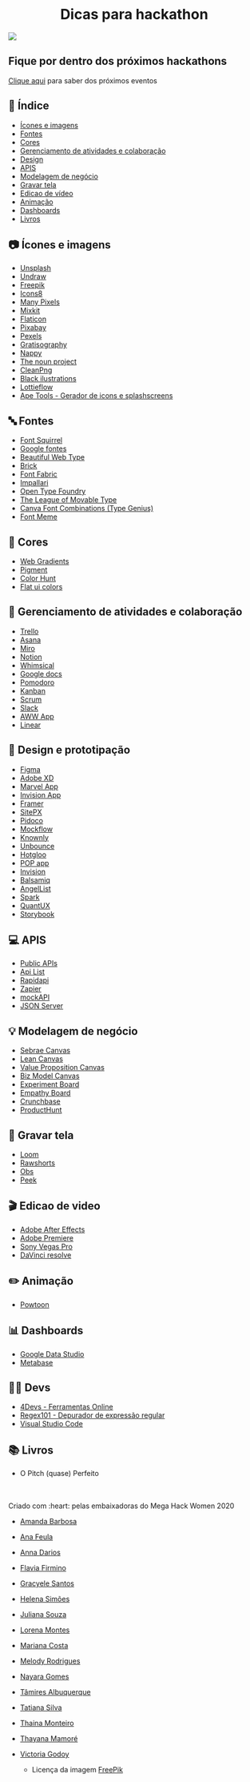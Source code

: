 <br />
    <h1 align="center">Dicas para hackathon</h1>
    
![](https://i.imgur.com/x4vdxsJ.jpeg)
 


## Fique por dentro dos próximos hackathons

[Clique aqui](https://github.com/Lorenalgm/hackathon-dicas/blob/master/hackatons.md) para saber dos próximos eventos

## :checkered_flag: Índice

* [Ícones e imagens](#camera-ícones-e-imagens)
* [Fontes](#abc-fontes)
* [Cores](#art-cores)
* [Gerenciamento de atividades e colaboração](#file_folder-gerenciamento-de-atividades-e-colaboração)
* [Design](#iphone-design)
* [APIS](#computer-apis)
* [Modelagem de negócio](#bulb-modelagem-de-negócio)
* [Gravar tela](#movie_camera-Gravar-tela)
* [Edicao de vídeo](#clapper-Edicao-de-video)
* [Animação](#clapper-animacao)
* [Dashboards](#bar_chart-dashboard)
* [Livros](#books-livros)

## :camera: Ícones e imagens
 
 - [Unsplash](https://unsplash.com/)
 - [Undraw](https://undraw.co/)
 - [Freepik](https://br.freepik.com/)
 - [Icons8](https://icons8.com.br/)
 - [Many Pixels](https://manypixels.co)
 - [Mixkit](https://mixkit.co/)
 - [Flaticon](https://flaticon.com)
 - [Pixabay](https://pixabay.com/pt/)
 - [Pexels](https://www.pexels.com/pt-br/)
 - [Gratisography](https://gratisography.com/)
 - [Nappy](https://www.nappy.co/)
 - [The noun project](https://thenounproject.com/)
 - [CleanPng](https://www.cleanpng.com/)
 - [Black ilustrations](https://gumroad.com/l/UafDk)
 - [Lottieflow](https://www.lottieflow.com/)
 - [Ape Tools - Gerador de icons e splashscreens](https://apetools.webprofusion.com/#/)

## :abc: Fontes
 - [Font Squirrel](https://www.fontsquirrel.com/)
 - [Google fontes](https://fonts.google.com/)
 - [Beautiful Web Type](https://beautifulwebtype.com) 
 - [Brick](https://github.com/alfredxing/brick)
 - [Font Fabric](http://www.fontfabric.com/category/free/) 
 - [Impallari](http://www.impallari.com/) 
 - [Open Type Foundry](http://open-foundry.com/hot30) 
 - [The League of Movable Type](https://www.theleagueofmoveabletype.com/) 
 - [Canva Font Combinations (Type Genius)](https://www.canva.com/font-combinations/) 
 - [Font Meme](https://fontmeme.com/)

## :art: Cores
 - [Web Gradients](https://webgradients.com/)
 - [Pigment](https://pigment.shapefactory.co/)
 - [Color Hunt](https://colorhunt.co/)
 - [Flat ui colors](https://flatuicolors.com/)

## :file_folder: Gerenciamento de atividades e colaboração
 - [Trello](https://trello.com/pt-BR)
 - [Asana](https://asana.com/pt)
 - [Miro](https://miro.com/)
 - [Notion](https://notion.so/)
 - [Whimsical](https://whimsical.com/)
 - [Google docs](https://docs.google.com/)
 - [Pomodoro](http://pomodorotechnique.com/)
 - [Kanban](https://www.meuscrum.com/pt)
 - [Scrum](https://kanbantool.com/pt/quadro-scrum-online)
 - [Slack](https://slack.com/)
 - [AWW App](https://awwapp.com/)
 - [Linear](https://linear.app/)


## :iphone: Design e prototipação
- [Figma](https://www.figma.com/)
- [Adobe XD](https://www.adobe.com/br/products/xd.html) 
- [Marvel App](https://marvelapp.com/)
- [Invision App](https://www.invisionapp.com/)
- [Framer](https://framer.com/projects/)
- [SitePX](http://www.sitepx.com/)
- [Pidoco](https://pidoco.com/en)
- [Mockflow](https://www.mockflow.com/)
- [Knownly](https://www.knownly.net/)
- [Unbounce](http://unbounce.com/)
- [Hotgloo](http://www.hotgloo.com/)
- [POP app](https://popapp.in/)
- [Invision](http://www.invisionapp.com/)
- [Balsamiq](https://balsamiq.com/)
- [AngelList](https://angel.co/)
- [Spark](https://spark.adobe.com/pt-BR/about)
- [QuantUX](https://www.quant-ux.com/#/)
- [Storybook](https://storybook.js.org/)

## :computer: APIS
- [Public APIs](https://github.com/public-apis/public-apis)
- [Api List](https://apilist.fun/)
- [Rapidapi](https://rapidapi.com/)
- [Zapier](https://zapier.com/)
- [mockAPI](https://mockapi.io/)
- [JSON Server](https://github.com/typicode/json-server)

## :bulb: Modelagem de negócio
 - [Sebrae Canvas](https://sebraecanvas.com/)
 - [Lean Canvas](https://goo.gl/3kL7si)
 - [Value Proposition Canvas](https://goo.gl/uGxHoX)
 - [Biz Model Canvas](https://goo.gl/MsURRf)
 - [Experiment Board](https://goo.gl/Vr8Ysr)
 - [Empathy Board](https://goo.gl/01Hvq4)
 - [Crunchbase](https://www.crunchbase.com/)
 - [ProductHunt](https://www.producthunt.com/)


## :movie_camera: Gravar tela 
 - [Loom](https://www.loom.com/)
 - [Rawshorts](https://www.rawshorts.com/)
 - [Obs](https://obsproject.com/pt-br/download)
 - [Peek](https://github.com/phw/peek)
 
## :clapper: Edicao de video
 - [Adobe After Effects](https://www.adobe.com/br/products/aftereffects.html)
 - [Adobe Premiere](www.adobe.com/br/products/premiere.html)
 - [Sony Vegas Pro](https://www.vegascreativesoftware.com/br/vegas-pro/)
 - [DaVinci resolve](https://www.blackmagicdesign.com/br/products/davinciresolve/)

## :pencil2: Animação
 - [Powtoon](https://www.powtoon.com/)


## :bar_chart: Dashboards
 - [Google Data Studio](https://datastudio.google.com/u/0/)
 - [Metabase](https://www.metabase.com/)
 
 
## :woman_technologist: Devs
 - [4Devs - Ferramentas Online](https://www.4devs.com.br/)
 - [Regex101 - Depurador de expressão regular](https://regex101.com/)
 - [Visual Studio Code](https://code.visualstudio.com/)

## :books: Livros
 - O Pitch (quase) Perfeito


<br>
<br>
Criado com :heart: pelas embaixadoras do Mega Hack Women 2020

 -  <a href="https://www.linkedin.com/in/barbosaamanda/">Amanda Barbosa</a>         
 -  <a href="https://www.linkedin.com/in/ana-daniele-feula-842219140/">Ana Feula</a>           
 -  <a href="https://www.linkedin.com/in/ananndarios/">Anna Darios</a>
 -  <a href="https://www.linkedin.com/in/flaviafirmino/">Flavia Firmino</a>     
 -  <a href="https://www.linkedin.com/in/gracyelesantos/">Gracyele Santos</a>       
 -  <a href="https://www.linkedin.com/in/lenamiroux/">Helena Simões</a>          
 -  <a href="https://www.linkedin.com/in/juliana-souza-982bb9135/">Juliana Souza</a>          
 -  <a href="https://www.linkedin.com/in/lorenagmontes/">Lorena Montes</a>         
 -  <a href="https://www.linkedin.com/in/mrncstt/">Mariana Costa</a>          
 -  <a href="https://www.linkedin.com/in/melodyrodrigues/">Melody Rodrigues</a>       
 -  <a href="https://www.linkedin.com/in/nayara-gomes-1569a8176/">Nayara Gomes</a>           
 -  <a href="https://www.linkedin.com/in/tgarocha/">Tâmires Albuquerque</a>   
 -  <a href="https://www.linkedin.com/in/tatianaasilva/">Tatiana Silva</a>        
 -  <a href="https://www.linkedin.com/in/thaina-monteiro/">Thaina Monteiro</a>
 -  <a href="https://www.linkedin.com/in/thayanacmamore/">Thayana Mamoré</a>
 -  <a href="https://www.linkedin.com/in/victoriagodoy/">Victoria Godoy</a>       

   
       - Licença da imagem [FreePik](https://www.freepik.com/free-vector/hackathon-isometric-landing-software-development_9292828.htm#page=1&query=hackathon&position=12)
